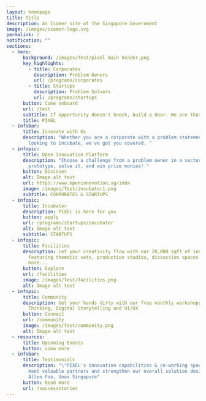 ```yaml
---
layout: homepage
title: Title
description: An Isomer site of the Singapore Government
image: /images/isomer-logo.svg
permalink: /
notification: ""
sections:
  - hero:
      background: /images/Test/pixel main header.png
      key_highlights:
        - title: Corporates
          description: Problem Owners
          url: /programs/corporates
        - title: Startups
          description: Problem Solvers
          url: /programs/startups
      button: Come onboard
      url: /test
      subtitle: If opportunity doesn't knock, build a door. We are that door.
      title: PIXEL
  - infobar:
      title: Innovate with Us
      description: "Whether you are a corporate with a problem statement or a startup
        looking to incubate, we've got you covered. "
  - infopic:
      title: Open Innovation Platform
      description: "Choose a challenge from a problem owner in a sector of interest,
        prototype, solve it, and win prize monies! "
      button: Discover
      alt: Image alt text
      url: https://www.openinnovation.sg/imda
      image: /images/Test/incubator1.png
      subtitle: CORPORATES & STARTUPS
  - infopic:
      title: Incubator
      description: PIXEL is here for you
      button: apply
      url: /programs/startups/incubator
      alt: Image alt text
      subtitle: STARTUPS
  - infopic:
      title: Facilities
      description: Let your creativity flow with our 28,000 sqft of innovation space
        featuring thematic sets, production studios, discussion spaces and
        more...
      button: Explore
      url: /facilities
      image: /images/Test/facilities.png
      alt: Image alt text
  - infopic:
      title: Community
      description: Get your hands dirty with our free monthly workshops on Design
        Thinking, Digital Storytelling and UI/UX
      button: Connect
      url: /community
      image: /images/Test/community.png
      alt: Image alt text
  - resources:
      title: Upcoming Events
      button: view more
  - infobar:
      title: Testimonials
      description: "\"PIXEL's innovation capabilities & co-working space led us to
        meet valuable partners and strengthen our overall solution design.\"  -
        Allen Foo, Voox Singapore"
      button: Read more
      url: /successstories
---
```

